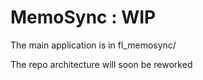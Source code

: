 # MemoSync : WIP

The main application is in fl_memosync/

The repo architecture will soon be reworked
